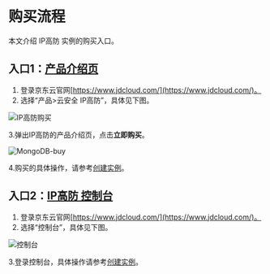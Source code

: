# 购买流程

本文介绍 IP高防 实例的购买入口。

## 入口1：[产品介绍页](https://www.jdcloud.com/products/ipanti)
1. 登录京东云官网[https://www.jdcloud.com/](https://www.jdcloud.com/)。
2. 选择“产品>云安全 IP高防”，具体见下图。

![IP高防购买](https://github.com/jdcloudcom/cn/blob/edit/image/Advanced%20Anti-DDoS/ipanti%20purchase2.png)

3.弹出IP高防的产品介绍页，点击**立即购买**。

![MongoDB-buy](https://github.com/jdcloudcom/cn/blob/edit/image/Advanced%20Anti-DDoS/ipanti%20purchase.png)

4.购买的具体操作，请参考[创建实例](https://github.com/jdcloudcom/cn/blob/master/documentation/Cloud-Database-and-Cache/MongoDB/Getting-Started/Create-Instance.md)。

## 入口2：[IP高防 控制台](https://ip-anti-console.jdcloud.com/instancelist)

1. 登录京东云官网[https://www.jdcloud.com/](https://www.jdcloud.com/)。
2. 选择“控制台”，具体见下图。

![控制台]()

3.登录控制台，具体操作请参考[创建实例](https://github.com/jdcloudcom/cn/blob/master/documentation/Cloud-Database-and-Cache/MongoDB/Getting-Started/Create-Instance.md)。
